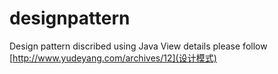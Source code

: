 # designpattern
Design pattern discribed using Java
View details please follow [http://www.yudeyang.com/archives/12](设计模式)